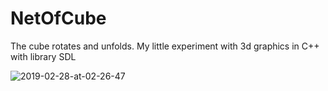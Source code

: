 # NetOfCube
The cube rotates and unfolds.
My little experiment with 3d graphics in С++ with library SDL

![2019-02-28-at-02-26-47](https://user-images.githubusercontent.com/20697704/53517802-17fde780-3b02-11e9-9cfd-f7a14013c77e.gif)
